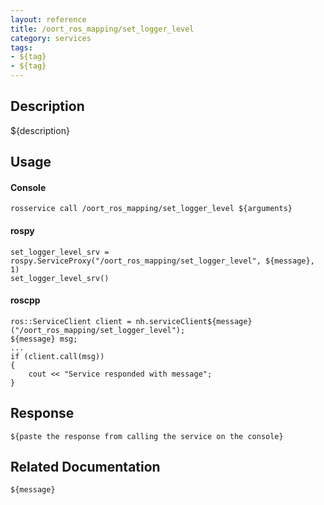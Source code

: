 ```yaml
---
layout: reference
title: /oort_ros_mapping/set_logger_level
category: services
tags: 
- ${tag} 
- ${tag}
---
```


## Description
${description}

## Usage
#### Console
```
rosservice call /oort_ros_mapping/set_logger_level ${arguments}
```

#### rospy
```
set_logger_level_srv = rospy.ServiceProxy("/oort_ros_mapping/set_logger_level", ${message}, 1)
set_logger_level_srv()
```

#### roscpp
```
ros::ServiceClient client = nh.serviceClient${message}("/oort_ros_mapping/set_logger_level");
${message} msg;
...
if (client.call(msg))
{
    cout << "Service responded with message";
}
```

## Response
```
${paste the response from calling the service on the console}
```

## Related Documentation
``${message}``  